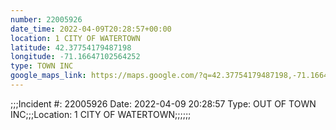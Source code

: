 ```yaml
---
number: 22005926
date_time: 2022-04-09T20:28:57+00:00
location: 1 CITY OF WATERTOWN
latitude: 42.37754179487198
longitude: -71.16647102564252
type: TOWN INC
google_maps_link: https://maps.google.com/?q=42.37754179487198,-71.16647102564252
---
```


;;;Incident #: 22005926  Date: 2022-04-09 20:28:57   Type: OUT OF TOWN INC;;;Location: 1 CITY OF WATERTOWN;;;;;;

